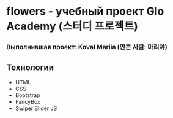 # flowers - учебный проект Glo Academy (스터디 프로젝트)
### Выполнившая проект: Koval Mariia (만든 사람: 마리야)

## Технологии 
- HTML
- CSS
- Bootstrap
- FancyBox
- Swiper Slider JS
